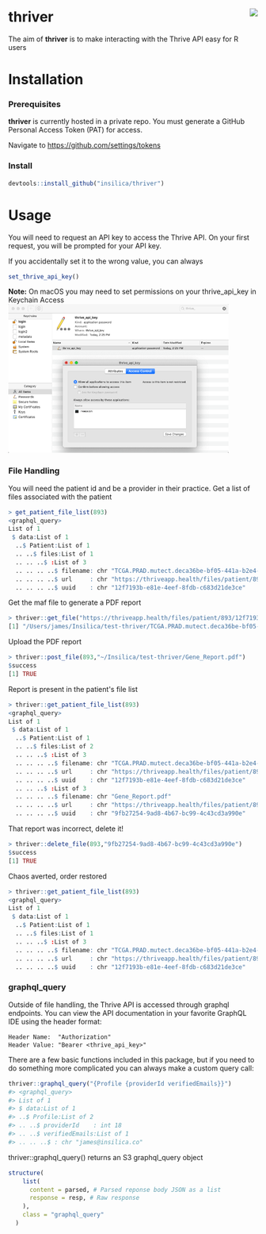 # thriver <img src="man/figures/logo.png" align="right" height = 150/>

The aim of **thriver** is to make interacting with the Thrive API easy for R users

# Installation

### Prerequisites

**thriver** is currently hosted in a private repo. You must generate a 
GitHub Personal Access Token (PAT) for access.

Navigate to
https://github.com/settings/tokens

### Install

```r
devtools::install_github("insilica/thriver")
```

# Usage

You will need to request an API key to access the Thrive API. 
On your first request, you will be prompted for your API key.

If you accidentally set it to the wrong value, you can always
```r
set_thrive_api_key()
```

**Note:** On macOS you may need to set permissions on your
thrive_api_key in Keychain Access
<img src="man/figures/macOS_keychain_access.png" height=300>
### File Handling

You will need the patient id and be a provider in their practice.
Get a list of files associated with the patient

```r
> get_patient_file_list(893)
<graphql_query>
List of 1
 $ data:List of 1
  ..$ Patient:List of 1
  .. ..$ files:List of 1
  .. .. ..$ :List of 3
  .. .. .. ..$ filename: chr "TCGA.PRAD.mutect.deca36be-bf05-441a-b2e4-394228f23fbe.DR-10.0.somatic.case_id.75a7afb5-66d5-47e3-8a8a-3e3a1e749a96.maf"
  .. .. .. ..$ url     : chr "https://thriveapp.health/files/patient/893/12f7193b-e81e-4eef-8fdb-c683d21de3ce/TCGA.PRAD.mutect.deca36be-bf05-"| __truncated__
  .. .. .. ..$ uuid    : chr "12f7193b-e81e-4eef-8fdb-c683d21de3ce"
```  

Get the maf file to generate a PDF report
```r
> thriver::get_file("https://thriveapp.health/files/patient/893/12f7193b-e81e-4eef-8fdb-c683d21de3ce/TCGA.PRAD.mutect.deca36be-bf05-441a-b2e4-394228f23fbe.DR-10.0.somatic.case_id.75a7afb5-66d5-47e3-8a8a-3e3a1e749a96.maf","TCGA.PRAD.mutect.deca36be-bf05-441a-b2e4-394228f23fbe.DR-10.0.somatic.case_id.75a7afb5-66d5-47e3-8a8a-3e3a1e749a96.maf")
[1] "/Users/james/Insilica/test-thriver/TCGA.PRAD.mutect.deca36be-bf05-441a-b2e4-394228f23fbe.DR-10.0.somatic.case_id.75a7afb5-66d5-47e3-8a8a-3e3a1e749a96.maf"
```

Upload the PDF report
```r
> thriver::post_file(893,"~/Insilica/test-thriver/Gene_Report.pdf")
$success
[1] TRUE
```

Report is present in the patient's file list
```r
> thriver::get_patient_file_list(893)
<graphql_query>
List of 1
 $ data:List of 1
  ..$ Patient:List of 1
  .. ..$ files:List of 2
  .. .. ..$ :List of 3
  .. .. .. ..$ filename: chr "TCGA.PRAD.mutect.deca36be-bf05-441a-b2e4-394228f23fbe.DR-10.0.somatic.case_id.75a7afb5-66d5-47e3-8a8a-3e3a1e749a96.maf"
  .. .. .. ..$ url     : chr "https://thriveapp.health/files/patient/893/12f7193b-e81e-4eef-8fdb-c683d21de3ce/TCGA.PRAD.mutect.deca36be-bf05-"| __truncated__
  .. .. .. ..$ uuid    : chr "12f7193b-e81e-4eef-8fdb-c683d21de3ce"
  .. .. ..$ :List of 3
  .. .. .. ..$ filename: chr "Gene_Report.pdf"
  .. .. .. ..$ url     : chr "https://thriveapp.health/files/patient/893/9fb27254-9ad8-4b67-bc99-4c43cd3a990e/Gene_Report.pdf"
  .. .. .. ..$ uuid    : chr "9fb27254-9ad8-4b67-bc99-4c43cd3a990e"
```

That report was incorrect, delete it!
```r
> thriver::delete_file(893,"9fb27254-9ad8-4b67-bc99-4c43cd3a990e")
$success
[1] TRUE
```

Chaos averted, order restored
```r
> thriver::get_patient_file_list(893)
<graphql_query>
List of 1
 $ data:List of 1
  ..$ Patient:List of 1
  .. ..$ files:List of 1
  .. .. ..$ :List of 3
  .. .. .. ..$ filename: chr "TCGA.PRAD.mutect.deca36be-bf05-441a-b2e4-394228f23fbe.DR-10.0.somatic.case_id.75a7afb5-66d5-47e3-8a8a-3e3a1e749a96.maf"
  .. .. .. ..$ url     : chr "https://thriveapp.health/files/patient/893/12f7193b-e81e-4eef-8fdb-c683d21de3ce/TCGA.PRAD.mutect.deca36be-bf05-"| __truncated__
  .. .. .. ..$ uuid    : chr "12f7193b-e81e-4eef-8fdb-c683d21de3ce"
```

### graphql_query

Outside of file handling, the Thrive API is accessed through graphql endpoints.
You can view the API documentation in your favorite GraphQL IDE using the 
header format:

```
Header Name:  "Authorization"
Header Value: "Bearer <thrive_api_key>"
```

There are a few basic functions included in this package, but if you need to do 
something more complicated you can always make a custom query call:

```r
thriver::graphql_query("{Profile {providerId verifiedEmails}}")
#> <graphql_query>
#> List of 1
#> $ data:List of 1
#> ..$ Profile:List of 2
#> .. ..$ providerId    : int 18
#> .. ..$ verifiedEmails:List of 1
#> .. .. ..$ : chr "james@insilica.co"
```

thriver::graphql_query() returns an S3 graphql_query object 

```r
structure(
    list(
      content = parsed, # Parsed reponse body JSON as a list
      response = resp, # Raw response
    ),
    class = "graphql_query"
  )
```





